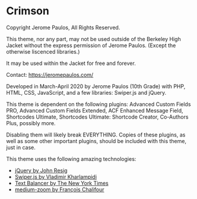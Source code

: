 # Crimson
Copyright Jerome Paulos, All Rights Reserved.

This theme, nor any part, may not be used outside of the Berkeley High Jacket without the express permission of Jerome Paulos. (Except the otherwise liscenced libraries.)

It may be used within the Jacket for free and forever.

Contact: https://jeromepaulos.com/

Developed in March-April 2020 by Jerome Paulos (10th Grade) with
PHP, HTML, CSS, JavaScript, and a few libraries: Swiper.js and jQuery.

This theme is dependent on the following plugins: Advanced Custom Fields PRO, Advanced Custom Fields Extended, ACF Enhanced Message Field, Shortcodes Ultimate, Shortcodes Ultimate: Shortcode Creator, Co-Authors Plus, possibly more.

Disabling them will likely break EVERYTHING. Copies of these plugins, as well as some other important plugins, should be included with this theme, just in case.

This theme uses the following amazing technologies:
* [jQuery by John Resig](https://github.com/jquery/jquery)
* [Swiper.js by Vladimir Kharlampidi](https://github.com/nolimits4web/swiper/)
* [Text Balancer by The New York Times](https://github.com/nytimes/text-balancer)
* [medium-zoom by François Chalifour](https://github.com/francoischalifour/medium-zoom)
